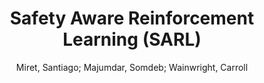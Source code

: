 ---
paperId: 9
author: Miret, Santiago; Majumdar, Somdeb; Wainwright, Carroll
publicationauthor: Miret, S.
title: Safety Aware Reinforcement Learning (SARL)
pdf: Miret_ShortPresentation_Paper9.pdf
poster: Miret_short_9.png
alt: --
type: Poster
topic: Applications
link: https://research.latinxinai.org/papers/neurips/2020/pdf/Miret_ShortPresentation_Paper9.pdf
conference: neurips
year: 2020
tags: neurips-2020
---